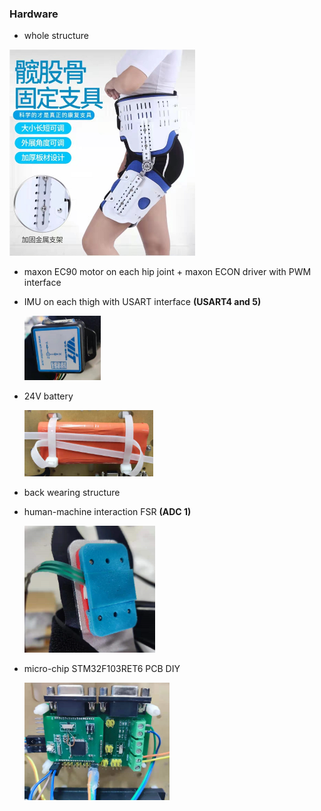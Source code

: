 
### Hardware

* whole structure

<img src="readme.assets/image-20211203142128309.png" style="zoom: 50%;" /> 




* maxon EC90 motor on each hip joint + maxon ECON driver with PWM interface





* IMU on each thigh with USART interface **(USART4 and 5)**

  <img src="readme.assets/image-20210819205759538.png" style="zoom:25%;" /> 



* 24V battery

  <img src="readme.assets/image-20210819210211251.png" style="zoom:33%;" /> 



* back wearing structure



* human-machine interaction FSR **(ADC 1)**

  <img src="readme.assets/image-20210819212916782.png" style="zoom:33%;" /> 



* micro-chip STM32F103RET6  PCB DIY

  <img src="readme.assets/image-20210819212850589.png" style="zoom:33%;" /> 






